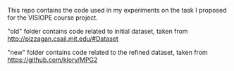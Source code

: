 
This repo contains the code used in my experiments on the task I proposed for the VISIOPE course project.

"old" folder contains code related to initial dataset, taken from http://pizzagan.csail.mit.edu/#Dataset

"new" folder contains code related to the refined dataset, taken from https://github.com/klory/MPG2

